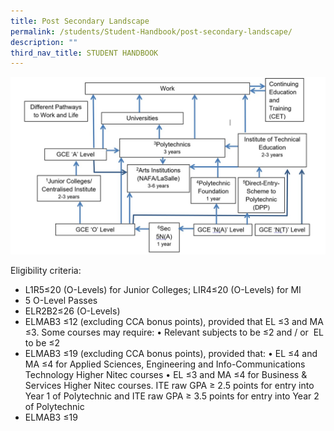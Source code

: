```yaml
---
title: Post Secondary Landscape
permalink: /students/Student-Handbook/post-secondary-landscape/
description: ""
third_nav_title: STUDENT HANDBOOK
---
```


![](/images/landscape.jpg)

Eligibility criteria:

*   L1R5≤20 (O-Levels) for Junior Colleges; LIR4≤20 (O-Levels) for MI
*   5 O-Level Passes
*   ELR2B2≤26 (O-Levels)
*   ELMAB3 ≤12 (excluding CCA bonus points), provided that EL ≤3 and MA ≤3. Some courses may require: • Relevant subjects to be ≤2 and / or  EL to be ≤2
*   ELMAB3 ≤19 (excluding CCA bonus points), provided that: • EL ≤4 and MA ≤4 for Applied Sciences, Engineering and Info-Communications Technology Higher Nitec courses • EL ≤3 and MA ≤4 for Business & Services Higher Nitec courses. ITE raw GPA ≥ 2.5 points for entry into Year 1 of Polytechnic and ITE raw GPA ≥ 3.5 points for entry into Year 2 of Polytechnic
*   ELMAB3 ≤19